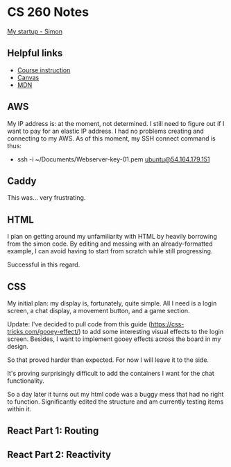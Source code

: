 # CS 260 Notes

[My startup - Simon](https://simon.cs260.click)

## Helpful links

- [Course instruction](https://github.com/webprogramming260)
- [Canvas](https://byu.instructure.com)
- [MDN](https://developer.mozilla.org)

## AWS

My IP address is: at the moment, not determined. I still need to figure out if I want to pay for an elastic IP address.
I had no problems creating and connecting to my AWS. As of this moment, my SSH connect command is thus:
- ssh -i ~/Documents/Webserver-key-01.pem ubuntu@54.164.179.151
  
## Caddy
This was... very frustrating.

## HTML
I plan on getting around my unfamiliarity with HTML by heavily borrowing from the simon code. By editing and messing with an already-formatted example, I can avoid having to start from scratch while still progressing.

Successful in this regard.

## CSS

My initial plan: my display is, fortunately, quite simple. All I need is a login screen, a chat display, a movement button, and a game section.

Update: I've decided to pull code from this guide (https://css-tricks.com/gooey-effect/) to add some interesting visual effects to the login screen. Besides, I want to implement gooey effects across the board in my design.

So that proved harder than expected. For now I will leave it to the side.

It's proving surprisingly difficult to add the containers I want for the chat functionality.

So a day later it turns out my html code was a buggy mess that had no right to function. Significantly edited the structure and am currently testing items within it.



## React Part 1: Routing


## React Part 2: Reactivity

